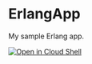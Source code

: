 # ErlangApp

My sample Erlang app.

[![Open in Cloud Shell](https://gstatic.com/cloudssh/images/open-btn.svg)](https://ssh.cloud.google.com/cloudshell/editor?cloudshell_git_repo=https://github.com/bamurtaugh/ErlangApp.git)

